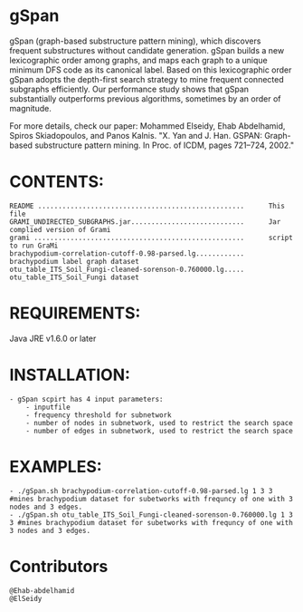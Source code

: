 gSpan
=====

gSpan (graph-based substructure pattern mining), which discovers frequent substructures without candidate generation. gSpan builds a new lexicographic order among graphs, and maps each graph to a unique minimum DFS code as its canonical label. Based on this lexicographic order gSpan adopts the depth-first search strategy to mine frequent connected subgraphs efficiently. Our performance study shows that gSpan substantially outperforms previous algorithms, sometimes by an order of magnitude.

For more details, check our paper: Mohammed Elseidy, Ehab Abdelhamid, Spiros Skiadopoulos, and Panos Kalnis. "X. Yan and J. Han. GSPAN: Graph-based substructure pattern mining. In Proc. of ICDM, pages 721–724, 2002."

CONTENTS:
=====

    README ...................................................      This file
    GRAMI_UNDIRECTED_SUBGRAPHS.jar............................      Jar complied version of Grami
    grami ....................................................      script to run GraMi
    brachypodium-correlation-cutoff-0.98-parsed.lg............      brachypodium label graph dataset
    otu_table_ITS_Soil_Fungi-cleaned-sorenson-0.760000.lg.....      otu_table_ITS_Soil_Fungi dataset


REQUIREMENTS:
=====

Java JRE v1.6.0 or later

INSTALLATION:
=====
    - gSpan scpirt has 4 input parameters:
        - inputfile
        - frequency threshold for subnetwork
        - number of nodes in subnetwork, used to restrict the search space
        - number of edges in subnetwork, used to restrict the search space

EXAMPLES:
=====
    - ./gSpan.sh brachypodium-correlation-cutoff-0.98-parsed.lg 1 3 3 #mines brachypodium dataset for subetworks with frequncy of one with 3 nodes and 3 edges. 
    - ./gSpan.sh otu_table_ITS_Soil_Fungi-cleaned-sorenson-0.760000.lg 1 3 3 #mines brachypodium dataset for subetworks with frequncy of one with 3 nodes and 3 edges.

 
Contributors
=====

    @Ehab-abdelhamid
    @ElSeidy
